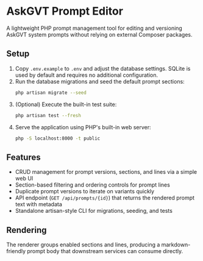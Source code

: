 # AskGVT Prompt Editor

A lightweight PHP prompt management tool for editing and versioning AskGVT system prompts without relying on external Composer packages.

## Setup

1. Copy `.env.example` to `.env` and adjust the database settings. SQLite is used by default and requires no additional configuration.
2. Run the database migrations and seed the default prompt sections:
   ```bash
   php artisan migrate --seed
   ```
3. (Optional) Execute the built-in test suite:
   ```bash
   php artisan test --fresh
   ```
4. Serve the application using PHP's built-in web server:
   ```bash
   php -S localhost:8000 -t public
   ```

## Features

- CRUD management for prompt versions, sections, and lines via a simple web UI
- Section-based filtering and ordering controls for prompt lines
- Duplicate prompt versions to iterate on variants quickly
- API endpoint (`GET /api/prompts/{id}`) that returns the rendered prompt text with metadata
- Standalone artisan-style CLI for migrations, seeding, and tests

## Rendering

The renderer groups enabled sections and lines, producing a markdown-friendly prompt body that downstream services can consume directly.
